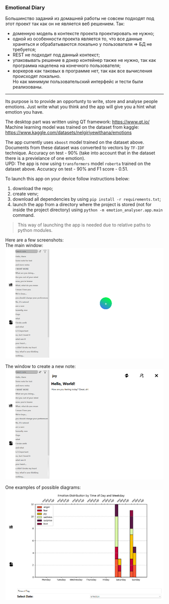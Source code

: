 ### Emotional Diary  
Большинство заданий из домашней работы не совсем подходят под этот проект так как он не является веб решением. Так:
- доменную модель в контексте проекта проектировать не нужно;
- одной из особенности проекта является то, что все данные храняться и обрабатываются локально у пользователя => БД не требуется;
- REST не подходит под данный контекст;
- упаковывать решение в докер контейнер также не нужно, так как программа нацелена на конечного пользователя;
- воркеров как таковых в программе нет, так как все вычисления происходят локально.  
Но как минимум пользовательский интерфейс и тести были реализованы.

  
  
--------------------------
Its purpose is to provide an opportunty to write, store and analyse people emotions. Just write what you think and the app will give you a hint what emotion you have.  

The desktop part was written using QT framework: https://www.qt.io/  
Machine learning model was trained on the dataset from kaggle: https://www.kaggle.com/datasets/nelgiriyewithana/emotions  

The app currently uses `xboost` model trained on the dataset above. Documents from these dataset was converted to vectors by `TF-IDF` technique. Accuracy on test - 90% (take into account that in the dataset there is a previelance of one emotion).  
UPD: The app is now using `transformers` model `roberta` trained on the dataset above. Accuracy on test - 90% and F1 score - 0.51.  

To launch this app on your device follow instructions below:
1) download the repo;
2) create venv;
3) download all dependencies by using `pip install -r requirements.txt`;
4) launch the app from a directory where the project is stored (not for inside the project directory) using `python -m emotion_analyser.app.main` command.
> This way of launching the app is needed due to relative paths to python modules.

Here are a few screenshots:  
The main window:  
![main](https://github.com/ivanaleksa/emotional-diary/blob/ivanaleksa-patch-1/main.png)  

The window to create a new note:  
![main](https://github.com/ivanaleksa/emotional-diary/blob/ivanaleksa-patch-1/new_note.png)  

One examples of possible diagrams:  
![main](https://github.com/ivanaleksa/emotional-diary/blob/ivanaleksa-patch-1/statistics.png)
